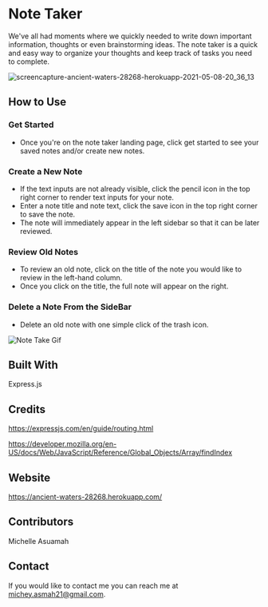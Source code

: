 # Note Taker
We've all had moments where we quickly needed to write down important information, thoughts or even brainstorming ideas.
The note taker is a quick and easy way to organize your thoughts and keep track of tasks you need to complete. 

![screencapture-ancient-waters-28268-herokuapp-2021-05-08-20_36_13](https://user-images.githubusercontent.com/77217156/117557593-84f65b80-b042-11eb-9907-08899b0049e6.png)

## How to Use

### Get Started
* Once you're on the note taker landing page, click get started to see your saved notes and/or create new notes.

### Create a New Note
* If the text inputs are not already visible, click the pencil icon in the top right corner to render text inputs for your note.
* Enter a note title and note text, click the save icon in the top right corner to save the note. 
* The note will immediately appear in the left sidebar so that it can be later reviewed.

### Review Old Notes
* To review an old note, click on the title of the note you would like to review in the left-hand column. 
* Once you click on the title, the full note will appear on the right.

### Delete a Note From the SideBar
* Delete an old note with one simple click of the trash icon.


![Note Take Gif](https://user-images.githubusercontent.com/77217156/117557601-9b9cb280-b042-11eb-940a-9b8aba815441.gif)

## Built With
Express.js

## Credits
https://expressjs.com/en/guide/routing.html

https://developer.mozilla.org/en-US/docs/Web/JavaScript/Reference/Global_Objects/Array/findIndex

## Website
https://ancient-waters-28268.herokuapp.com/

## Contributors
Michelle Asuamah

## Contact
If you would like to contact me you can reach me at michey.asmah21@gmail.com.

